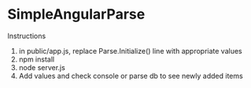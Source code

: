 # SimpleAngularParse

Instructions

1. in public/app.js, replace Parse.Initialize() line with appropriate values
2. npm install
3. node server.js
4. Add values and check console or parse db to see newly added items
